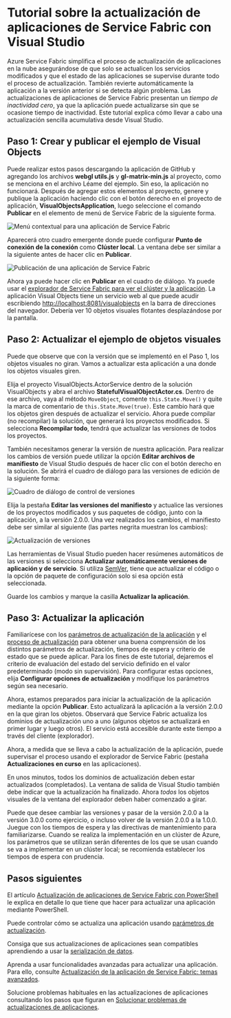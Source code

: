  <properties
   pageTitle="Tutorial sobre las actualizaciones de aplicaciones de Service Fabric | Microsoft Azure"
   description="Este artículo le guía a través de la experiencia de implementación de una aplicación de Service Fabric, la modificación del código y la aplicación de actualizaciones con Visual Studio."
   services="service-fabric"
   documentationCenter=".net"
   authors="mani-ramaswamy"
   manager="timlt"
   editor=""/>

<tags
   ms.service="service-fabric"
   ms.devlang="dotnet"
   ms.topic="article"
   ms.tgt_pltfrm="NA"
   ms.workload="NA"
   ms.date="02/04/2016"
   ms.author="subramar"/>



# Tutorial sobre la actualización de aplicaciones de Service Fabric con Visual Studio

Azure Service Fabric simplifica el proceso de actualización de aplicaciones en la nube asegurándose de que solo se actualicen los servicios modificados y que el estado de las aplicaciones se supervise durante todo el proceso de actualización. También revierte automáticamente la aplicación a la versión anterior si se detecta algún problema. Las actualizaciones de aplicaciones de Service Fabric presentan un *tiempo de inactividad cero*, ya que la aplicación puede actualizarse sin que se ocasione tiempo de inactividad. Este tutorial explica cómo llevar a cabo una actualización sencilla acumulativa desde Visual Studio.


## Paso 1: Crear y publicar el ejemplo de Visual Objects

Puede realizar estos pasos descargando la aplicación de GitHub y agregando los archivos **webgl utils.js** y **gl-matrix-min.js** al proyecto, como se menciona en el archivo Léame del ejemplo. Sin eso, la aplicación no funcionará. Después de agregar estos elementos al proyecto, genere y publique la aplicación haciendo clic con el botón derecho en el proyecto de aplicación, **VisualObjectsApplication**, luego seleccione el comando **Publicar** en el elemento de menú de Service Fabric de la siguiente forma.

![Menú contextual para una aplicación de Service Fabric][image1]

Aparecerá otro cuadro emergente donde puede configurar **Punto de conexión de la conexión** como **Clúster local**. La ventana debe ser similar a la siguiente antes de hacer clic en **Publicar**.

![Publicación de una aplicación de Service Fabric][image2]

Ahora ya puede hacer clic en **Publicar** en el cuadro de diálogo. Ya puede usar el [explorador de Service Fabric para ver el clúster y la aplicación](service-fabric-visualizing-your-cluster.md). La aplicación Visual Objects tiene un servicio web al que puede acudir escribiendo [http://localhost:8081/visualobjects](http://localhost:8081/visualobjects) en la barra de direcciones del navegador. Debería ver 10 objetos visuales flotantes desplazándose por la pantalla.

## Paso 2: Actualizar el ejemplo de objetos visuales

Puede que observe que con la versión que se implementó en el Paso 1, los objetos visuales no giran. Vamos a actualizar esta aplicación a una donde los objetos visuales giren.

Elija el proyecto VisualObjects.ActorService dentro de la solución VisualObjects y abra el archivo **StatefulVisualObjectActor.cs**. Dentro de ese archivo, vaya al método `MoveObject`, comente `this.State.Move()` y quite la marca de comentario de `this.State.Move(true)`. Este cambio hará que los objetos giren después de actualizar el servicio. Ahora puede compilar (no recompilar) la solución, que generará los proyectos modificados. Si selecciona **Recompilar todo**, tendrá que actualizar las versiones de todos los proyectos.

También necesitamos generar la versión de nuestra aplicación. Para realizar los cambios de versión puede utilizar la opción **Editar archivos de manifiesto** de Visual Studio después de hacer clic con el botón derecho en la solución. Se abrirá el cuadro de diálogo para las versiones de edición de la siguiente forma:

![Cuadro de diálogo de control de versiones][image3]

Elija la pestaña **Editar las versiones del manifiesto** y actualice las versiones de los proyectos modificados y sus paquetes de código, junto con la aplicación, a la versión 2.0.0. Una vez realizados los cambios, el manifiesto debe ser similar al siguiente (las partes negrita muestran los cambios):

![Actualización de versiones][image4]

Las herramientas de Visual Studio pueden hacer resúmenes automáticos de las versiones si selecciona **Actualizar automáticamente versiones de aplicación y de servicio**. Si utiliza [SemVer](http://www.semver.org), tiene que actualizar el código o la opción de paquete de configuración solo si esa opción está seleccionada.

Guarde los cambios y marque la casilla **Actualizar la aplicación**.


## Paso 3: Actualizar la aplicación

Familiarícese con los [parámetros de actualización de la aplicación](service-fabric-application-upgrade-parameters.md) y el [proceso de actualización](service-fabric-application-upgrade.md) para obtener una buena comprensión de los distintos parámetros de actualización, tiempos de espera y criterio de estado que se puede aplicar. Para los fines de este tutorial, dejaremos el criterio de evaluación del estado del servicio definido en el valor predeterminado (modo sin supervisión). Para configurar estas opciones, elija **Configurar opciones de actualización** y modifique los parámetros según sea necesario.

Ahora, estamos preparados para iniciar la actualización de la aplicación mediante la opción **Publicar**. Esto actualizará la aplicación a la versión 2.0.0 en la que giran los objetos. Observará que Service Fabric actualiza los dominios de actualización uno a uno (algunos objetos se actualizará en primer lugar y luego otros). El servicio está accesible durante este tiempo a través del cliente (explorador).


Ahora, a medida que se lleva a cabo la actualización de la aplicación, puede supervisar el proceso usando el explorador de Service Fabric (pestaña **Actualizaciones en curso** en las aplicaciones).

En unos minutos, todos los dominios de actualización deben estar actualizados (completados). La ventana de salida de Visual Studio también debe indicar que la actualización ha finalizado. Ahora *todos* los objetos visuales de la ventana del explorador deben haber comenzado a girar.

Puede que desee cambiar las versiones y pasar de la versión 2.0.0 a la versión 3.0.0 como ejercicio, o incluso volver de la versión 2.0.0 a la 1.0.0. Juegue con los tiempos de espera y las directivas de mantenimiento para familiarizarse. Cuando se realiza la implementación en un clúster de Azure, los parámetros que se utilizan serán diferentes de los que se usan cuando se va a implementar en un clúster local; se recomienda establecer los tiempos de espera con prudencia.


## Pasos siguientes

El artículo [Actualización de aplicaciones de Service Fabric con PowerShell](service-fabric-application-upgrade-tutorial-powershell.md) le explica en detalle lo que tiene que hacer para actualizar una aplicación mediante PowerShell.

Puede controlar cómo se actualiza una aplicación usando [parámetros de actualización](service-fabric-application-upgrade-parameters.md).

Consiga que sus actualizaciones de aplicaciones sean compatibles aprendiendo a usar la [serialización de datos](service-fabric-application-upgrade-data-serialization.md).

Aprenda a usar funcionalidades avanzadas para actualizar una aplicación. Para ello, consulte [Actualización de la aplicación de Service Fabric: temas avanzados](service-fabric-application-upgrade-advanced.md).

Solucione problemas habituales en las actualizaciones de aplicaciones consultando los pasos que figuran en [Solucionar problemas de actualizaciones de aplicaciones](service-fabric-application-upgrade-troubleshooting.md).



[image1]: media/service-fabric-application-upgrade-tutorial/upgrade7.png
[image2]: media/service-fabric-application-upgrade-tutorial/upgrade1.png
[image3]: media/service-fabric-application-upgrade-tutorial/upgrade5.png
[image4]: media/service-fabric-application-upgrade-tutorial/upgrade6.png

<!---HONumber=AcomDC_0211_2016-->